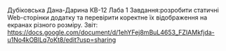 Дубіковська Дана-Дарина 
КВ-12
Лаба 1
Завдання:розробити статичні Web-сторінки додатку та перевірити коректне їх відображення на екранах різного розміру.
Звіт: https://docs.google.com/document/d/1ehYFej8mBuL4653_FZIAMkfjda-u1No4kOBlLq7oKt8/edit?usp=sharing
